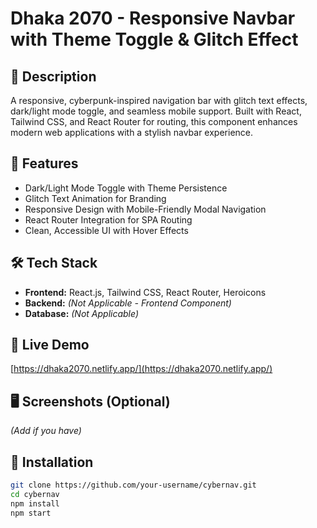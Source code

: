 # Dhaka 2070 - Responsive Navbar with Theme Toggle & Glitch Effect  

## 📖 Description  
A responsive, cyberpunk-inspired navigation bar with glitch text effects, dark/light mode toggle, and seamless mobile support. Built with React, Tailwind CSS, and React Router for routing, this component enhances modern web applications with a stylish navbar experience.  

## 🚀 Features  
- Dark/Light Mode Toggle with Theme Persistence  
- Glitch Text Animation for Branding  
- Responsive Design with Mobile-Friendly Modal Navigation  
- React Router Integration for SPA Routing  
- Clean, Accessible UI with Hover Effects  

## 🛠️ Tech Stack  
- **Frontend:** React.js, Tailwind CSS, React Router, Heroicons  
- **Backend:** *(Not Applicable - Frontend Component)*  
- **Database:** *(Not Applicable)*  

## 🔗 Live Demo  
[https://dhaka2070.netlify.app/](https://dhaka2070.netlify.app/)  

## 🖥️ Screenshots (Optional)  
*(Add if you have)*  

## 📂 Installation  

```bash
git clone https://github.com/your-username/cybernav.git  
cd cybernav  
npm install  
npm start  
```
